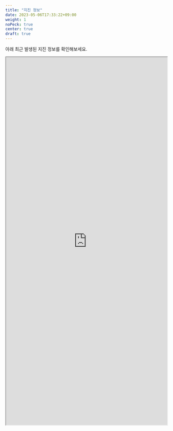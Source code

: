 ```yaml
---
title: "지진 정보"
date: 2023-05-06T17:33:22+09:00
weight: 1
noPeck: true
center: true
draft: true
---
```

아래 최근 발생된 지진 정보를 확인해보세요.

<iframe class="eq" src="https://jpkreq.com/sms/sms.html" width="100%" height="1150px" border="0" framespacing="0" marginheight="0" marginwidth="0" scrolling="no" vspace="0"></iframe>
